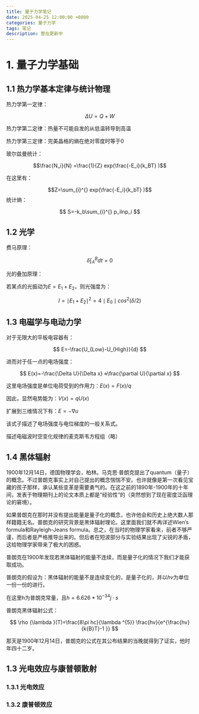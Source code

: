 ```yaml
---
title: 量子力学笔记
date: 2025-04-25 12:00:00 +0800
categories: 量子力学
tags: 笔记
description: 整在更新中
---
```




# 1. 量子力学基础

## 1.1 热力学基本定律与统计物理

热力学第一定律：

$$ \Delta U = Q + W $$

热力学第二定律：热量不可能自发的从低温转导到高温

热力学第三定律：完美晶格的熵在绝对零度时等于0

玻尔兹曼统计：

$$\frac{N_i}{N} =\frac{1}{Z} exp(\frac{-E_i}{k_BT} )$$

在这里有：

$$Z=\sum_{i}^{} exp(\frac{-E_i}{k_bT} )$$统计熵：

$$ S=-k_b\sum_{i}^{} p_ilnp_i $$

## 1.2 光学

费马原理：

$$ \delta\int_{A}^{B} dt=0 $$

光的叠加原理：

若某点的光振动为$E=E_1+E_2$，则光强度为：

$$ I=\mid E_1+E_2\mid ^2=4\mid E_0\mid cos^2(\delta/2) $$

## 1.3 电磁学与电动力学

对于无限大的平板电容器有：

$$ E=-\frac{U_{Low}-U_{High}}{d} $$

进而对于任一点的电场强度：

$$ E(x)=-\frac{\Delta U}{\Delta x} ≈\frac{\partial U}{\partial x} $$

这里电场强度是单位电荷受到的作用力：$E(x)=F(x)/q$

因此，显然电势能为：$V(x)=qU(x)$

扩展到三维情况下有：$E=-\nabla u$

该式子描述了电场强度与电位梯度的一般关系式。

描述电磁波时空变化规律的麦克斯韦方程组（略）

## 1.4 黑体辐射

1900年12月14日，德国物理学会，柏林。马克思·普朗克提出了quantum（量子）的概念。不过普朗克事实上对自己提出的概念惴惴不安。也许就像是第一次看见宝藏的孩子那样，承认某些变革是需要勇气的。在这之前的1890年-1900年的十年间，发表于物理期刊上的论文本质上都是“经验性”的（突然想到了现在密度泛函理论的窘境）。

如果普朗克在那时并没有提出能量是量子化的概念，也许他会和历史上绝大数人那样籍籍无名。普朗克的研究背景是黑体辐射理论。这里面我们就不再详述Wien’s formula和Rayleigh-Jeans formula。总之，在当时的物理学家看来，前者不够严谨，而后者是严格推导出来的。但后者在短波部分与实验结果出现了尖锐的矛盾，这给物理学家带来了极大的困惑。

普朗克在1900年发现若黑体辐射的能量不连续，而是量子化的情况下我们才能获取成功。

普朗克的假设为：黑体辐射的能量不是连续变化的，是量子化的，并以$hv$为单位一份一份的进行。

在这里h为普朗克常量，且$h=6.626*10^{-34} j·s$

普朗克黑体辐射公式：

$$ \rho {\lambda }(T)=\frac{8\pi hc}{\lambda ^{5}} \frac{hv}{e^{\frac{hv}{k{B}T}-1 }} $$

那天是1900年12月14日，普朗克的公式在其公布结果的当晚就得到了证实，他时年四十二岁。

## 1.3 光电效应与康普顿散射

### 1.3.1 光电效应

### 1.3.2 康普顿效应